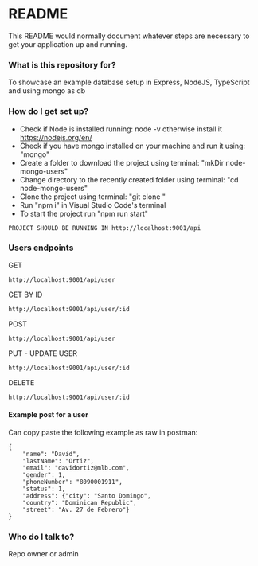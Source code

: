# README

This README would normally document whatever steps are necessary to get your application up and running.

### What is this repository for?

To showcase an example database setup in Express, NodeJS, TypeScript and using mongo as db

### How do I get set up?

- Check if Node is installed running: node -v otherwise install it https://nodejs.org/en/
- Check if you have mongo installed on your machine and run it using: "mongo"
- Create a folder to download the project using terminal: "mkDir node-mongo-users"
- Change directory to the recently created folder using terminal: "cd node-mongo-users"
- Clone the project using terminal: "git clone <project-directory>"
- Run "npm i" in Visual Studio Code's terminal
- To start the project run "npm run start"

```
PROJECT SHOULD BE RUNNING IN http://localhost:9001/api
```

### Users endpoints

GET

```
http://localhost:9001/api/user
```

GET BY ID

```
http://localhost:9001/api/user/:id
```

POST

```
http://localhost:9001/api/user
```

PUT - UPDATE USER

```
http://localhost:9001/api/user/:id
```

DELETE

```
http://localhost:9001/api/user/:id
```

#### Example post for a user

Can copy paste the following example as raw in postman:

```
{
    "name": "David",
    "lastName": "Ortiz",
    "email": "davidortiz@mlb.com",
    "gender": 1,
    "phoneNumber": "8090001911",
    "status": 1,
    "address": {"city": "Santo Domingo",
    "country": "Dominican Republic",
    "street": "Av. 27 de Febrero"}
}
```

### Who do I talk to?

Repo owner or admin
